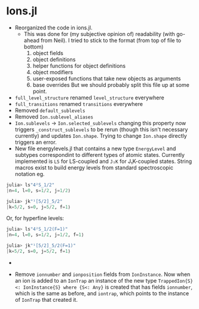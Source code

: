 # Ions.jl

+ Reorganized the code in ions.jl.
    - This was done for (my subjective opinion of) readability (with go-ahead from Neil). I tried to stick to the format (from top of file to bottom) 
        1) object fields
        2) object definitions 
        3) helper functions for object definitions 
        4) object modifiers
        5) user-exposed functions that take new objects as arguments
        6) base overrides
    But we should probably split this file up at some point.
+ `full_level_structure` renamed `level_structure` everywhere
+ `full_transitions` renamed `transitions` everywhere
+ Removed `default_sublevels`
+ Removed `Ion.sublevel_aliases`
+ `Ion.sublevels` -> `Ion.selected_sublevels` changing this property now triggers
`_construct_sublevels` to be rerun (though this isn't necessary currently) and updates
`Ion.shape`. Trying to change `Ion.shape` directly triggers an error.
+ New file energylevels.jl that contains a new type `EnergyLevel` and subtypes 
correspondint to different types of atomic states. Currently implemented is 
`LS` for LS-coupled and `J₁K` for J₁K-coupled states. String macros exist to 
build energy levels from standard spectroscopic notation eg.
```julia
julia> ls"4²S_1/2"
|n=4, l=0, s=1/2, j=1/2⟩

julia> jk"¹[5/2]_5/2"
|k=5/2, s=0, j=5/2, f=1⟩
``` 
Or, for hyperfine levels:
```julia
julia> ls"4²S_1/2(F=1)"
|n=4, l=0, s=1/2, j=1/2, f=1⟩

julia> jk"¹[5/2]_5/2(F=1)"
|k=5/2, s=0, j=5/2, f=1⟩
``` 
+ 

+ Remove `ionnumber` and `ionposition` fields from `IonInstance`. Now when an ion is added
to an `IonTrap` an instance of the new type `TrappedIon{S} <: IonInstance{S} where {S<: Any}`
is created that has fields `ionnumber`, which is the same as before, and `iontrap`, which
points to the instance of `IonTrap` that created it. 